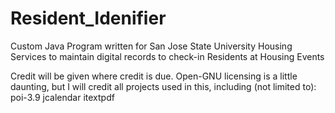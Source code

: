 Resident_Idenifier
==================

Custom Java Program written for San Jose State University Housing Services to maintain digital records 
to check-in Residents at Housing Events


Credit will be given where credit is due. Open-GNU licensing is a little daunting, but I will credit all projects used in this, including (not limited to):
poi-3.9
jcalendar
itextpdf
